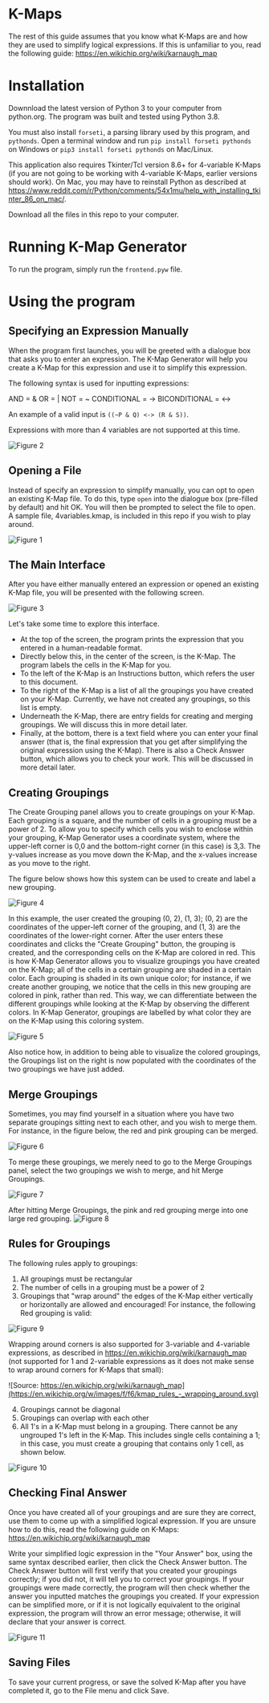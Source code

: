 # K-Maps
The rest of this guide assumes that you know what K-Maps are and how they are used to simplify logical expressions. If this is unfamiliar to you, read the following guide: https://en.wikichip.org/wiki/karnaugh_map

# Installation
Downnload the latest version of Python 3 to your computer from python.org. The program was built and tested using Python 3.8.

You must also install `forseti`, a parsing library used by this program, and `pythonds`. Open a terminal window and run `pip install forseti pythonds` on Windows or `pip3 install forseti pythonds` on Mac/Linux.

This application also requires Tkinter/Tcl version 8.6+ for 4-variable K-Maps (if you are not going to be working with 4-variable K-Maps, earlier versions should work). On Mac, you may have to reinstall Python as described at https://www.reddit.com/r/Python/comments/54x1mu/help_with_installing_tkinter_86_on_mac/. 

Download all the files in this repo to your computer.

# Running K-Map Generator
To run the program, simply run the `frontend.pyw` file.

# Using the program
## Specifying an Expression Manually
When the program first launches, you will be greeted with a dialogue box that asks you to enter an expression. The K-Map Generator will help you create a K-Map for this expression and use it to simplify this expression.

The following syntax is used for inputting expressions:

AND = &
OR = |
NOT = ~
CONDITIONAL = ->
BICONDITIONAL = <->

An example of a valid input is `((~P & Q) <-> (R & S))`.

Expressions with more than 4 variables are not supported at this time.

![Figure 2](https://github.com/venkatrsrinivas/K-MapGenerator/blob/master/screenshots/2.png)

## Opening a File
Instead of specify an expression to simplify manually, you can opt to open an existing K-Map file. To do this, type `open` into the dialogue box (pre-filled by default) and hit OK. You will then be prompted to select the file to open. A sample file, 4variables.kmap, is included in this repo if you wish to play around.

![Figure 1](https://github.com/venkatrsrinivas/K-MapGenerator/blob/master/screenshots/1.png)

## The Main Interface
After you have either manually entered an expression or opened an existing K-Map file, you will be presented with the following screen.

![Figure 3](https://github.com/venkatrsrinivas/K-MapGenerator/blob/master/screenshots/3.png)

Let's take some time to explore this interface.

- At the top of the screen, the program prints the expression that you entered in a human-readable format. 
- Directly below this, in the center of the screen, is the K-Map. The program labels the cells in the K-Map for you.
- To the left of the K-Map is an Instructions button, which refers the user to this document.
- To the right of the K-Map is a list of all the groupings you have created on your K-Map. Currently, we have not created any groupings, so this list is empty.
- Underneath the K-Map, there are entry fields for creating and merging groupings. We will discuss this in more detail later.
- Finally, at the bottom, there is a text field where you can enter your final answer (that is, the final expression that you get after simplifying the original expression using the K-Map). There is also a Check Answer button, which allows you to check your work. This will be discussed in more detail later.

## Creating Groupings
The Create Grouping panel allows you to create groupings on your K-Map. Each grouping is a square, and the number of cells in a grouping must be a power of 2. To allow you to specify which cells you wish to enclose within your grouping, K-Map Generator uses a coordinate system, where the upper-left corner is 0,0 and the bottom-right corner (in this case) is 3,3. The y-values increase as you move down the K-Map, and the x-values increase as you move to the right. 

The figure below shows how this system can be used to create and label a new grouping.

![Figure 4](https://github.com/venkatrsrinivas/K-MapGenerator/blob/master/screenshots/4.png)

In this example, the user created the grouping (0, 2), (1, 3); (0, 2) are the coordinates of the upper-left corner of the grouping, and (1, 3) are the coordinates of the lower-right corner. After the user enters these coordinates and clicks the "Create Grouping" button, the grouping is created, and the corresponding cells on the K-Map are colored in red. This is how K-Map Generator allows you to visualize groupings you have created on the K-Map; all of the cells in a certain grouping are shaded in a certain color. Each grouping is shaded in its own unique color; for instance, if we create another grouping, we notice that the cells in this new grouping are colored in pink, rather than red. This way, we can differentiate between the different groupings while looking at the K-Map by observing the different colors. In K-Map Generator, groupings are labelled by what color they are on the K-Map using this coloring system.

![Figure 5](https://github.com/venkatrsrinivas/K-MapGenerator/blob/master/screenshots/5.png)

Also notice how, in addition to being able to visualize the colored groupings, the Groupings list on the right is now populated with the coordinates of the two groupings we have just added.

## Merge Groupings
Sometimes, you may find yourself in a situation where you have two separate groupings sitting next to each other, and you wish to merge them. For instance, in the figure below, the red and pink grouping can be merged.

![Figure 6](https://github.com/venkatrsrinivas/K-MapGenerator/blob/master/screenshots/6.png)

To merge these groupings, we merely need to go to the Merge Groupings panel, select the two groupings we wish to merge, and hit Merge Groupings.

![Figure 7](https://github.com/venkatrsrinivas/K-MapGenerator/blob/master/screenshots/7.png)

After hitting Merge Groupings, the pink and red grouping merge into one large red grouping.
![Figure 8](https://github.com/venkatrsrinivas/K-MapGenerator/blob/master/screenshots/8.png)

## Rules for Groupings
The following rules apply to groupings:
1. All groupings must be rectangular
2. The number of cells in a grouping must be a power of 2
3. Groupings that "wrap around" the edges of the K-Map either vertically or horizontally are allowed and encouraged! For instance, the following Red grouping is valid:

![Figure 9](https://github.com/venkatrsrinivas/K-MapGenerator/blob/master/screenshots/9.png)

Wrapping around corners is also supported for 3-variable and 4-variable expressions, as described in https://en.wikichip.org/wiki/karnaugh_map (not supported for 1 and 2-variable expressions as it does not make sense to wrap around corners for K-Maps that small):

![Source: https://en.wikichip.org/wiki/karnaugh_map](https://en.wikichip.org/w/images/f/f6/kmap_rules_-_wrapping_around.svg)

4. Groupings cannot be diagonal
5. Groupings can overlap with each other
6. All 1's in a K-Map must belong in a grouping. There cannot be any ungrouped 1's left in the K-Map. This includes single cells containing a 1; in this case, you must create a grouping that contains only 1 cell, as shown below.

![Figure 10](https://github.com/venkatrsrinivas/K-MapGenerator/blob/master/screenshots/10.png)

## Checking Final Answer
Once you have created all of your groupings and are sure they are correct, use them to come up with a simplified logical expression. If you are unsure how to do this, read the following guide on K-Maps: https://en.wikichip.org/wiki/karnaugh_map

Write your simplified logic expression in the "Your Answer" box, using the same syntax described earlier, then click the Check Answer button. The Check Answer button will first verify that you created your groupings correctly; if you did not, it will tell you to correct your groupings. If your groupings were made correctly, the program will then check whether the answer you inputted matches the groupings you created. If your expression can be simplified more, or if it is not logically equivalent to the original expression, the program will throw an error message; otherwise, it will declare that your answer is correct.

![Figure 11](https://github.com/venkatrsrinivas/K-MapGenerator/blob/master/screenshots/12.png)

## Saving Files
To save your current progress, or save the solved K-Map after you have completed it, go to the File menu and click Save.
